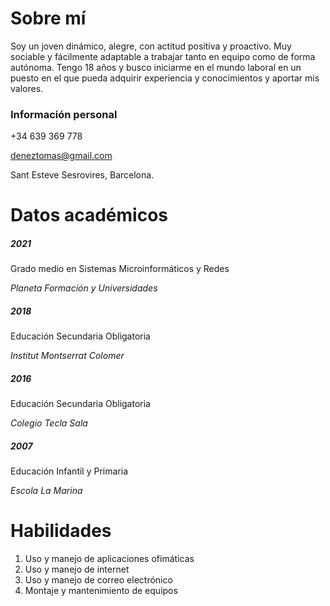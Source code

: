 # Sobre mí
Soy un joven dinámico, alegre, con actitud positiva y proactivo.
Muy sociable y fácilmente adaptable a trabajar tanto en equipo como de
forma autónoma.
Tengo 18 años y busco iniciarme en el mundo laboral en un puesto en el que
pueda adquirir experiencia y conocimientos y aportar mis valores.
### Información personal
+34 639 369 778

deneztomas@gmail.com

Sant Esteve Sesrovires, Barcelona.

# Datos académicos
##### 2021 
Grado medio en Sistemas Microinformáticos y Redes

*Planeta Formación y Universidades*

##### 2018 
Educación Secundaria Obligatoria

*Institut Montserrat Colomer*

##### 2016 
Educación Secundaria Obligatoria

*Colegio Tecla Sala*

##### 2007 
Educación Infantil y Primaria

*Escola La Marina*

# Habilidades
1. Uso y manejo de aplicaciones ofimáticas
2. Uso y manejo de internet
3. Uso y manejo de correo electrónico
4. Montaje y mantenimiento de equipos

